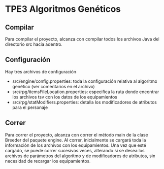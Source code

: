 # TPE3 Algoritmos Genéticos

## Compilar

Para compilar el proyecto, alcanza con compilar todos los archivos Java del directorio src hacia adentro.

## Configuración

Hay tres archivos de configuración

* src/engine/config.properties: toda la configuración relativa al algoritmo genético (ver comentarios en el archivo)
* src/rpg/itemsFileLocation.properties: especifica la ruta donde encontrar los archivos tsv con los datos de los equipamientos
* src/rpg/statModifiers.properties: detalla los modificadores de atributos para el personaje

## Correr

Para correr el proyecto, alcanza con correr el método main de la clase Breeder del paquete engine.
Al correr, inicialmente se cargará toda la información de los archivos con los equipamientos.
Una vez que esté cargado, se puede correr sucesivas veces, alterando si se desea los archivos de parámetros del algoritmo y de modificadores de atributos, sin necesidad de recargar los equipamientos.
